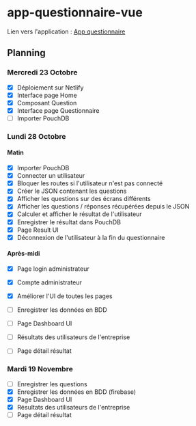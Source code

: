 # app-questionnaire-vue
 Lien vers l'application : [App questionnaire](https://clever-mcnulty-ae4f6c.netlify.com/#/)


## Planning

### Mercredi 23 Octobre

- [x] Déploiement sur Netlify 
- [x] Interface page Home
- [x] Composant Question
- [x] Interface page Questionnaire
- [ ] Importer PouchDB

### Lundi 28 Octobre

#### Matin 

- [x] Importer PouchDB
- [x] Connecter un utilisateur
- [x] Bloquer les routes si l'utilisateur n'est pas connecté
- [x] Créer le JSON contenant les questions
- [x] Afficher les questions sur des écrans différents
- [x] Afficher les questions / réponses récupérées depuis le JSON
- [x] Calculer et afficher le résultat de l'utilisateur
- [x] Enregistrer le résultat dans PouchDB
- [x] Page Result UI
- [x] Déconnexion de l'utilisateur à la fin du questionnaire

#### Après-midi

- [x] Page login administrateur
- [x] Compte administrateur
- [x] Améliorer l'UI de toutes les pages
- [ ] Enregistrer les données en BDD
- [ ] Page Dashboard UI
- [ ] Résultats des utilisateurs de l'entreprise
- [ ] Page détail résultat


### Mardi 19 Novembre
- [ ] Enregistrer les questions
- [x] Enregistrer les données en BDD (firebase)
- [x] Page Dashboard UI
- [x] Résultats des utilisateurs de l'entreprise
- [ ] Page détail résultat
